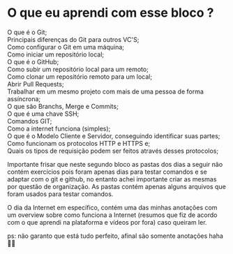 # O que eu aprendi com esse bloco ?

O que é o Git;  
Principais diferenças do Git para outros VC'S;  
Como configurar o Git em uma máquina;  
Como iniciar um repositório local;  
O que é o GitHub;  
Como subir um repositório local para um remoto;  
Como clonar um repositório remoto para um local;  
Abrir Pull Requests;  
Trabalhar em um mesmo projeto com mais de uma pessoa de forma assíncrona;  
O que são Branchs, Merge e Commits;  
O que é uma chave SSH;  
Comandos GIT;  
Como a internet funciona (simples);  
O que é o Modelo Cliente e Servidor, conseguindo identificar suas partes;  
Como funcionam os protocolos HTTP e HTTPS e;   
Quais os tipos de requisição podem ser feitos através desses protocolos;  

Importante frisar que neste segundo bloco as pastas dos dias a seguir não contém exercícios pois foram apenas dias para testar comandos e se adaptar com o git e github, no entanto achei importante criar as mesmas por questão de organização. As pastas contém apenas alguns arquivos que foram usados para testar comandos.  

O dia da Internet em específico, contém uma das minhas anotações com um overview sobre como funciona a Internet (resumos que fiz de acordo com o que aprendi na plataforma e vídeos por fora) caso queiram ler.

ps: não garanto que está tudo perfeito, afinal são somente anotações haha 👨‍💻

